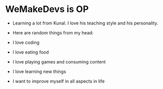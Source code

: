# WeMakeDevs is OP

- Learning a lot from Kunal. I love his teaching style and his personality.

- Here are random things from my head:
- I love coding
- I love eating food
- I love playing games and consuming content
- I love learning new things
- I want to improve myself in all aspects in life